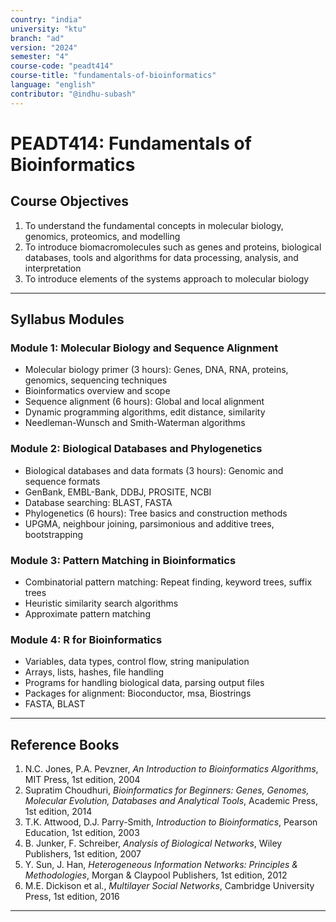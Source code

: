 ```yaml
---
country: "india"
university: "ktu"
branch: "ad"
version: "2024"
semester: "4"
course-code: "peadt414"
course-title: "fundamentals-of-bioinformatics"
language: "english"
contributor: "@indhu-subash"
---
```


# PEADT414: Fundamentals of Bioinformatics

## Course Objectives

1. To understand the fundamental concepts in molecular biology, genomics, proteomics, and modelling  
2. To introduce biomacromolecules such as genes and proteins, biological databases, tools and algorithms for data processing, analysis, and interpretation  
3. To introduce elements of the systems approach to molecular biology  

---

## Syllabus Modules

### Module 1: Molecular Biology and Sequence Alignment
- Molecular biology primer (3 hours): Genes, DNA, RNA, proteins, genomics, sequencing techniques  
- Bioinformatics overview and scope  
- Sequence alignment (6 hours): Global and local alignment  
- Dynamic programming algorithms, edit distance, similarity  
- Needleman-Wunsch and Smith-Waterman algorithms  

### Module 2: Biological Databases and Phylogenetics
- Biological databases and data formats (3 hours): Genomic and sequence formats  
- GenBank, EMBL-Bank, DDBJ, PROSITE, NCBI  
- Database searching: BLAST, FASTA  
- Phylogenetics (6 hours): Tree basics and construction methods  
- UPGMA, neighbour joining, parsimonious and additive trees, bootstrapping  

### Module 3: Pattern Matching in Bioinformatics
- Combinatorial pattern matching: Repeat finding, keyword trees, suffix trees  
- Heuristic similarity search algorithms  
- Approximate pattern matching  

### Module 4: R for Bioinformatics
- Variables, data types, control flow, string manipulation  
- Arrays, lists, hashes, file handling  
- Programs for handling biological data, parsing output files  
- Packages for alignment: Bioconductor, msa, Biostrings  
- FASTA, BLAST  

---

## Reference Books

1. N.C. Jones, P.A. Pevzner, *An Introduction to Bioinformatics Algorithms*, MIT Press, 1st edition, 2004  
2. Supratim Choudhuri, *Bioinformatics for Beginners: Genes, Genomes, Molecular Evolution, Databases and Analytical Tools*, Academic Press, 1st edition, 2014
3. T.K. Attwood, D.J. Parry-Smith, *Introduction to Bioinformatics*, Pearson Education, 1st edition, 2003
4. B. Junker, F. Schreiber, *Analysis of Biological Networks*, Wiley Publishers, 1st edition, 2007
5. Y. Sun, J. Han, *Heterogeneous Information Networks: Principles & Methodologies*, Morgan & Claypool Publishers, 1st edition, 2012
6. M.E. Dickison et al., *Multilayer Social Networks*, Cambridge University Press, 1st edition, 2016  

---
